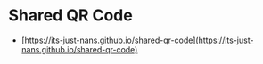 # Shared QR Code

- [https://its-just-nans.github.io/shared-qr-code](https://its-just-nans.github.io/shared-qr-code)
